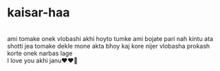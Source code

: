 # kaisar-haa
<br>
ami tomake onek vlobashi akhi hoyto tumke ami bojate pari nah kintu ata shotti jea tomake dekle mone akta bhoy kaj kore nijer vlobasha prokash korte onek narbas lage
<br>
I love you akhi janu❤️❤️🦋
